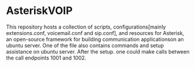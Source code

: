 # AsteriskVOIP
This repository hosts a collection of scripts, configurations[mainly extensions.conf, voicemail.conf and sip.conf], and resources for Asterisk, an open-source framework for building communication applicationson an ubuntu server.
One of the file also contains commands and setup assistance on ubuntu server.
After the setup. one could make calls between the call endpoints 1001 and 1002.
